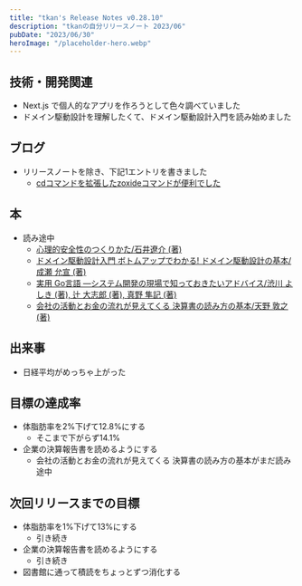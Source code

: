 ```yaml
---
title: "tkan's Release Notes v0.28.10"
description: "tkanの自分リリースノート 2023/06"
pubDate: "2023/06/30"
heroImage: "/placeholder-hero.webp"
---
```


## 技術・開発関連

- Next.js で個人的なアプリを作ろうとして色々調べていました
- ドメイン駆動設計を理解したくて、ドメイン駆動設計入門を読み始めました

## ブログ

- リリースノートを除き、下記1エントリを書きました
  - [cdコマンドを拡張したzoxideコマンドが便利でした](https://tkancf.com/blog/zoxide-a-convenient-extension-of-the-cd-command/)

## 本

- 読み途中
  - [心理的安全性のつくりかた/石井遼介 (著)](https://www.amazon.co.jp/心理的安全性のつくりかた-石井-遼介/dp/4820728245)
  - [ドメイン駆動設計入門 ボトムアップでわかる! ドメイン駆動設計の基本/成瀬 允宣 (著)](https://www.amazon.co.jp/%E3%83%89%E3%83%A1%E3%82%A4%E3%83%B3%E9%A7%86%E5%8B%95%E8%A8%AD%E8%A8%88%E5%85%A5%E9%96%80-%E3%83%9C%E3%83%88%E3%83%A0%E3%82%A2%E3%83%83%E3%83%97%E3%81%A7%E3%82%8F%E3%81%8B%E3%82%8B-%E3%83%89%E3%83%A1%E3%82%A4%E3%83%B3%E9%A7%86%E5%8B%95%E8%A8%AD%E8%A8%88%E3%81%AE%E5%9F%BA%E6%9C%AC-%E6%88%90%E7%80%AC-%E5%85%81%E5%AE%A3/dp/479815072X)
  - [実用 Go言語 ―システム開発の現場で知っておきたいアドバイス/渋川 よしき (著), 辻 大志郎 (著), 真野 隼記 (著)](https://www.amazon.co.jp/%E5%AE%9F%E7%94%A8-Go%E8%A8%80%E8%AA%9E-%E2%80%95%E3%82%B7%E3%82%B9%E3%83%86%E3%83%A0%E9%96%8B%E7%99%BA%E3%81%AE%E7%8F%BE%E5%A0%B4%E3%81%A7%E7%9F%A5%E3%81%A3%E3%81%A6%E3%81%8A%E3%81%8D%E3%81%9F%E3%81%84%E3%82%A2%E3%83%89%E3%83%90%E3%82%A4%E3%82%B9-%E6%B8%8B%E5%B7%9D-%E3%82%88%E3%81%97%E3%81%8D/dp/4873119693/ref=sr_1_1?__mk_ja_JP=%E3%82%AB%E3%82%BF%E3%82%AB%E3%83%8A&crid=1UGA5HQPSPTYU&keywords=%E5%AE%9F%E7%94%A8Go%E8%A8%80%E8%AA%9E&qid=1688177454&s=books&sprefix=%E5%AE%9F%E7%94%A8go%E3%81%92%E3%82%93%E3%81%94%2Cstripbooks%2C214&sr=1-1)
  - [会社の活動とお金の流れが見えてくる 決算書の読み方の基本/天野 敦之 (著)](https://www.amazon.co.jp/%E4%BC%9A%E7%A4%BE%E3%81%AE%E6%B4%BB%E5%8B%95%E3%81%A8%E3%81%8A%E9%87%91%E3%81%AE%E6%B5%81%E3%82%8C%E3%81%8C%E8%A6%8B%E3%81%88%E3%81%A6%E3%81%8F%E3%82%8B-%E6%B1%BA%E7%AE%97%E6%9B%B8%E3%81%AE%E8%AA%AD%E3%81%BF%E6%96%B9%E3%81%AE%E5%9F%BA%E6%9C%AC-%E5%A4%A9%E9%87%8E-%E6%95%A6%E4%B9%8B/dp/4534058225)

## 出来事

- 日経平均がめっちゃ上がった

## 目標の達成率

- 体脂肪率を2%下げて12.8%にする
  - そこまで下がらず14.1%
- 企業の決算報告書を読めるようにする
  - 会社の活動とお金の流れが見えてくる 決算書の読み方の基本がまだ読み途中

## 次回リリースまでの目標

- 体脂肪率を1%下げて13%にする
  - 引き続き
- 企業の決算報告書を読めるようにする
  - 引き続き
- 図書館に通って積読をちょっとずつ消化する
